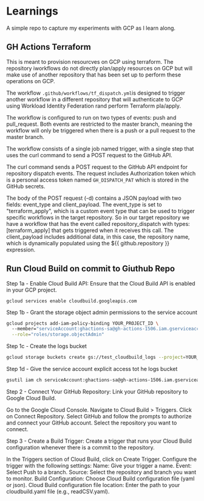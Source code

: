 # Learnings

A simple repo to capture my experiments with GCP as I learn along.

## GH Actions Terraform 

This is meant to provision resourcves on GCP using terraform. The repository iworkflows do not directly plan/apply resources on GCP but will make use of another repository that has been set up to perform these operations on GCP.

The workflow `.github/workflows/tf_dispatch.yml`is designed to trigger another workflow in a different repository that will authenticate to GCP using Workload Identity Federation rand perform Terraform pla/apply.

The workflow is configured to run on two types of events: push and pull_request. Both events are restricted to the master branch, meaning the workflow will only be triggered when there is a push or a pull request to the master branch.

The workflow consists of a single job named trigger, with a single step that uses the curl command to send a POST request to the GitHub API.

The curl command sends a POST request to the GitHub API endpoint for repository dispatch events. The request includes Authorization token which is a personal access token named `GH_DISPATCH_PAT` which is stored in the GitHub secrets. 

The body of the POST request (-d) contains a JSON payload with two fields: event_type and client_payload. The event_type is set to "terraform_apply", which is a custom event type that can be used to trigger specific workflows in the target repository. So in our target repository we have a workflow that has the event called  repository_dispatch with types: [terraform_apply] that gets triggered when it receives this call. The client_payload includes additional data, in this case, the repository name, which is dynamically populated using the ${{ github.repository }} expression.

## Run Cloud Build on commit to Giuthub Repo

Step 1a - Enable Cloud Build API: Ensure that the Cloud Build API is enabled in your GCP project.

```gcloud services enable cloudbuild.googleapis.com```

Step 1b - Grant the storage object admin permissions to the service account

```sh
gcloud projects add-iam-policy-binding YOUR_PROJECT_ID \           
  --member="serviceAccount:ghactions-sa@gh-actions-1506.iam.gserviceaccount.com" \
  --role="roles/storage.objectAdmin"
```

Step 1c - Create the logs bucket

```sh
gcloud storage buckets create gs://test_cloudbuild_logs --project=YOUR_PROJECT_ID
```

Step 1d - Give the service account explicit access tot he logs bucket

```sh
gsutil iam ch serviceAccount:ghactions-sa@gh-actions-1506.iam.gserviceaccount.com:objectAdmin gs://test_cloudbuild_logs
```

Step 2 - Connect Your GitHub Repository: Link your GitHub repository to Google Cloud Build.

Go to the Google Cloud Console.
Navigate to Cloud Build > Triggers.
Click on Connect Repository.
Select GitHub and follow the prompts to authorize and connect your GitHub account.
Select the repository you want to connect.

Step 3 - Create a Build Trigger: Create a trigger that runs your Cloud Build configuration whenever there is a commit to the repository.

In the Triggers section of Cloud Build, click on Create Trigger.
Configure the trigger with the following settings:
Name: Give your trigger a name.
Event: Select Push to a branch.
Source: Select the repository and branch you want to monitor.
Build Configuration: Choose Cloud Build configuration file (yaml or json).
Cloud Build configuration file location: Enter the path to your cloudbuild.yaml file (e.g., readCSV.yaml).
